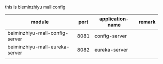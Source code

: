 this is bieminzhiyu mall config



| module                         | port | application-name | remark |
| ------------------------------ | ---- | ---------------- | ------ |
| beiminzhiyu-mall-config-server | 8081 | config-server    |        |
| beiminzhiyu-mall-eureka-server | 8082 | eureka-server    |        |
|                                |      |                  |        |

